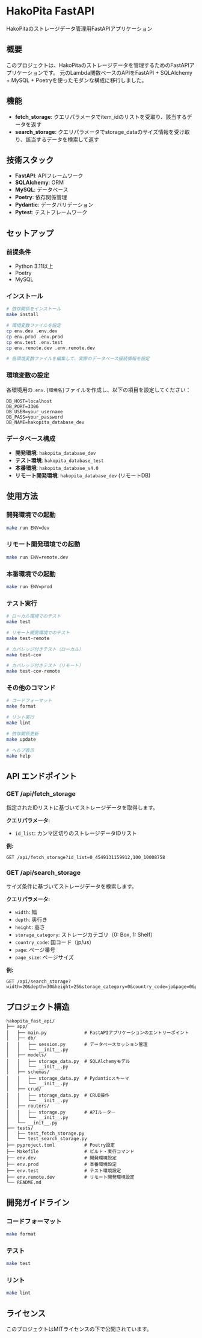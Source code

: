 # HakoPita FastAPI

HakoPitaのストレージデータ管理用FastAPIアプリケーション

## 概要

このプロジェクトは、HakoPitaのストレージデータを管理するためのFastAPIアプリケーションです。
元のLambda関数ベースのAPIをFastAPI + SQLAlchemy + MySQL + Poetryを使ったモダンな構成に移行しました。

## 機能

- **fetch_storage**: クエリパラメータでitem_idのリストを受取り、該当するデータを返す
- **search_storage**: クエリパラメータでstorage_dataのサイズ情報を受け取り、該当するデータを検索して返す

## 技術スタック

- **FastAPI**: APIフレームワーク
- **SQLAlchemy**: ORM
- **MySQL**: データベース
- **Poetry**: 依存関係管理
- **Pydantic**: データバリデーション
- **Pytest**: テストフレームワーク

## セットアップ

### 前提条件

- Python 3.11以上
- Poetry
- MySQL

### インストール

```bash
# 依存関係をインストール
make install

# 環境変数ファイルを設定
cp env.dev .env.dev
cp env.prod .env.prod
cp env.test .env.test
cp env.remote.dev .env.remote.dev

# 各環境変数ファイルを編集して、実際のデータベース接続情報を設定
```

### 環境変数の設定

各環境用の`.env.{環境名}`ファイルを作成し、以下の項目を設定してください：

```env
DB_HOST=localhost
DB_PORT=3306
DB_USER=your_username
DB_PASS=your_password
DB_NAME=hakopita_database_dev
```

### データベース構成

- **開発環境**: `hakopita_database_dev`
- **テスト環境**: `hakopita_database_test`
- **本番環境**: `hakopita_database_v4.0`
- **リモート開発環境**: `hakopita_database_dev` (リモートDB)

## 使用方法

### 開発環境での起動

```bash
make run ENV=dev
```

### リモート開発環境での起動

```bash
make run ENV=remote.dev
```

### 本番環境での起動

```bash
make run ENV=prod
```

### テスト実行

```bash
# ローカル環境でのテスト
make test

# リモート開発環境でのテスト
make test-remote

# カバレッジ付きテスト（ローカル）
make test-cov

# カバレッジ付きテスト（リモート）
make test-cov-remote
```

### その他のコマンド

```bash
# コードフォーマット
make format

# リント実行
make lint

# 依存関係更新
make update

# ヘルプ表示
make help
```

## API エンドポイント

### GET /api/fetch_storage
指定されたIDリストに基づいてストレージデータを取得します。

**クエリパラメータ:**
- `id_list`: カンマ区切りのストレージデータIDリスト

**例:**
```
GET /api/fetch_storage?id_list=0_4549131159912,100_10008758
```

### GET /api/search_storage
サイズ条件に基づいてストレージデータを検索します。

**クエリパラメータ:**
- `width`: 幅
- `depth`: 奥行き
- `height`: 高さ
- `storage_category`: ストレージカテゴリ（0: Box, 1: Shelf）
- `country_code`: 国コード（jp/us）
- `page`: ページ番号
- `page_size`: ページサイズ

**例:**
```
GET /api/search_storage?width=20&depth=30&height=25&storage_category=0&country_code=jp&page=0&page_size=10
```

## プロジェクト構造

```
hakopita_fast_api/
├── app/
│   ├── main.py              # FastAPIアプリケーションのエントリーポイント
│   ├── db/
│   │   ├── session.py       # データベースセッション管理
│   │   └── __init__.py
│   ├── models/
│   │   ├── storage_data.py  # SQLAlchemyモデル
│   │   └── __init__.py
│   ├── schemas/
│   │   ├── storage_data.py  # Pydanticスキーマ
│   │   └── __init__.py
│   ├── crud/
│   │   ├── storage_data.py  # CRUD操作
│   │   └── __init__.py
│   ├── routers/
│   │   ├── storage.py       # APIルーター
│   │   └── __init__.py
│   └── __init__.py
├── tests/
│   ├── test_fetch_storage.py
│   └── test_search_storage.py
├── pyproject.toml           # Poetry設定
├── Makefile                 # ビルド・実行コマンド
├── env.dev                  # 開発環境設定
├── env.prod                 # 本番環境設定
├── env.test                 # テスト環境設定
├── env.remote.dev           # リモート開発環境設定
└── README.md
```

## 開発ガイドライン

### コードフォーマット

```bash
make format
```

### テスト

```bash
make test
```

### リント

```bash
make lint
```

## ライセンス

このプロジェクトはMITライセンスの下で公開されています。 